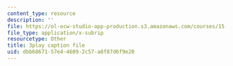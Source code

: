 ```yaml
---
content_type: resource
description: ''
file: https://ol-ocw-studio-app-production.s3.amazonaws.com/courses/15-071-the-analytics-edge-spring-2017/dbb6867157e446092c57a8f87d6f9e20_IXwPD4R6V6M.srt
file_type: application/x-subrip
resourcetype: Other
title: 3play caption file
uid: dbb68671-57e4-4609-2c57-a8f87d6f9e20
---
```

